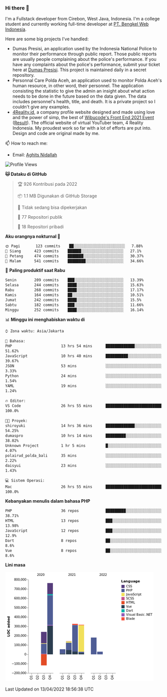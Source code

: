 ### Hi there 👋
I'm a Fullstack developer from Cirebon, West Java, Indonesia. I'm a college student and currently working full-time developer at [PT. Bengkel Web Indonesia](https://github.com/PT-Bengkel-Web-Indonesia).

Here are some big projects I've handled:
- Dumas Presisi, an application used by the Indonesia National Police to monitor their performance through public report. Those public reports are usually people complaining about the police's performance. If you have any complaints about the police's performance, submit your ticket here at [Dumas Presisi](https://dumaspresisi.polri.go.id/dumaspro). This project is maintained daily in a secret repository.
- Personnal Care Polda Aceh, an application used to monitor Polda Aceh's human resource, in other word, their personnel. The application consisting the statistic to give the admin an insight about what action needs to be done in the future based on the data given. The data includes personnel's health, title, and death. It is a private project so I couldn't give any examples.
- [4Reality.id](https://4reality.id), a company profile website designed and made using love and the power of simp, the best of [Wibucode's Front End 2021 Event](https://github.com/wibucode02/submision-event-frontend-2021) ([Result](https://github.com/wibucode02/top-5-pemenang-event-front-end-wibucode-2021)). The official website of virtual YouTuber team, 4 Reality Indonesia. My proudest work so far with a lot of efforts are put into. Design and code are original made by me.

📫 How to reach me:
- Email: [Aghits Nidallah](mailto:yourlovelydev@gmail.com)

<!--START_SECTION:waka-->
![Profile Views](http://img.shields.io/badge/Profil%20dilihat-4-blue)

**🐱 Dataku di GitHub** 

> 🏆 926 Kontribusi pada 2022
 > 
> 📦 1.1 MB Digunakan di GitHub Storage 
 > 
> 🚫 Tidak sedang bisa dipekerjakan
 > 
> 📜 77 Repositori publik 
 > 
> 🔑 18 Repositori pribadi  
 > 
**Aku orangnya nokturnal 🦉** 

```text
🌞 Pagi       123 commits    ██░░░░░░░░░░░░░░░░░░░░░░░   7.88% 
🌆 Siang      423 commits    ██████░░░░░░░░░░░░░░░░░░░   27.1% 
🌃 Petang     474 commits    ███████░░░░░░░░░░░░░░░░░░   30.37% 
🌙 Malam      541 commits    ████████░░░░░░░░░░░░░░░░░   34.66%

```
📅 **Paling produktif saat Rabu** 

```text
Senin        209 commits    ███░░░░░░░░░░░░░░░░░░░░░░   13.39% 
Selasa       244 commits    ████░░░░░░░░░░░░░░░░░░░░░   15.63% 
Rabu         268 commits    ████░░░░░░░░░░░░░░░░░░░░░   17.17% 
Kamis        164 commits    ██░░░░░░░░░░░░░░░░░░░░░░░   10.51% 
Jumat        242 commits    ████░░░░░░░░░░░░░░░░░░░░░   15.5% 
Sabtu        182 commits    ███░░░░░░░░░░░░░░░░░░░░░░   11.66% 
Minggu       252 commits    ████░░░░░░░░░░░░░░░░░░░░░   16.14%

```


📊 **Minggu ini menghabiskan waktu di** 

```text
⌚︎ Zona waktu: Asia/Jakarta

💬 Bahasa: 
PHP                      13 hrs 54 mins      █████████████░░░░░░░░░░░░   51.62% 
JavaScript               10 hrs 40 mins      ██████████░░░░░░░░░░░░░░░   39.67% 
JSON                     53 mins             ░░░░░░░░░░░░░░░░░░░░░░░░░   3.33% 
Python                   24 mins             ░░░░░░░░░░░░░░░░░░░░░░░░░   1.54% 
YAML                     19 mins             ░░░░░░░░░░░░░░░░░░░░░░░░░   1.24%

🔥 Editor: 
VS Code                  26 hrs 55 mins      █████████████████████████   100.0%

🐱‍💻 Proyek: 
shiroyuki                14 hrs 36 mins      █████████████░░░░░░░░░░░░   54.25% 
dumaspro                 10 hrs 14 mins      █████████░░░░░░░░░░░░░░░░   38.02% 
Unknown Project          1 hr 5 mins         █░░░░░░░░░░░░░░░░░░░░░░░░   4.07% 
polairud_polda_bali      35 mins             ░░░░░░░░░░░░░░░░░░░░░░░░░   2.22% 
daisyui                  23 mins             ░░░░░░░░░░░░░░░░░░░░░░░░░   1.43%

💻 Sistem Operasi: 
Mac                      26 hrs 55 mins      █████████████████████████   100.0%

```

**Kebanyakan menulis dalam bahasa PHP** 

```text
PHP                      36 repos            █████████░░░░░░░░░░░░░░░░   38.71% 
HTML                     13 repos            ███░░░░░░░░░░░░░░░░░░░░░░   13.98% 
JavaScript               12 repos            ███░░░░░░░░░░░░░░░░░░░░░░   12.9% 
Dart                     8 repos             ██░░░░░░░░░░░░░░░░░░░░░░░   8.6% 
Vue                      8 repos             ██░░░░░░░░░░░░░░░░░░░░░░░   8.6%

```


**Lini masa**

![Chart not found](https://raw.githubusercontent.com/NikarashiHatsu/NikarashiHatsu/master/charts/bar_graph.png) 


 Last Updated on 13/04/2022 18:56:38 UTC
<!--END_SECTION:waka-->
